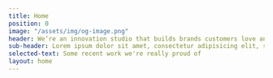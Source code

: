 ```yaml
---
title: Home
position: 0
image: "/assets/img/og-image.png"
header: We’re an innovation studio that builds brands customers love and participate in growing.
sub-header: Lorem ipsum dolor sit amet, consectetur adipisicing elit, sed do eiusmod tempor incididunt ut labore et dolore magna aliqua. Ut enim ad minim veniam, quis nostrud exercitation ullamco laboris nisi ut aliquip ex ea commodo consequat.
selected-text: Some recent work we're really proud of
layout: home
---
```


